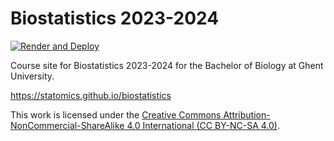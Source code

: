 # Biostatistics 2023-2024

<!-- Badge to show GHA rendering status: adapt URL to your own repo! -->

[![Render and Deploy](https://github.com/statOmics/biostatistics/workflows/Render%20and%20Deploy/badge.svg)](https://github.com/statOmics/biostatistics/actions)


Course site for Biostatistics 2023-2024 for the Bachelor of Biology at Ghent University.

https://statomics.github.io/biostatistics

This work is licensed under the
[Creative Commons Attribution-NonCommercial-ShareAlike 4.0 International (CC BY-NC-SA 4.0)](https://creativecommons.org/licenses/by-nc-sa/4.0).
